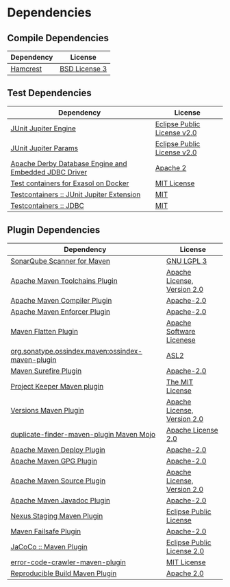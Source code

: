 <!-- @formatter:off -->
# Dependencies

## Compile Dependencies

| Dependency    | License            |
| ------------- | ------------------ |
| [Hamcrest][0] | [BSD License 3][1] |

## Test Dependencies

| Dependency                                                 | License                          |
| ---------------------------------------------------------- | -------------------------------- |
| [JUnit Jupiter Engine][2]                                  | [Eclipse Public License v2.0][3] |
| [JUnit Jupiter Params][2]                                  | [Eclipse Public License v2.0][3] |
| [Apache Derby Database Engine and Embedded JDBC Driver][4] | [Apache 2][5]                    |
| [Test containers for Exasol on Docker][6]                  | [MIT License][7]                 |
| [Testcontainers :: JUnit Jupiter Extension][8]             | [MIT][9]                         |
| [Testcontainers :: JDBC][8]                                | [MIT][9]                         |

## Plugin Dependencies

| Dependency                                              | License                           |
| ------------------------------------------------------- | --------------------------------- |
| [SonarQube Scanner for Maven][10]                       | [GNU LGPL 3][11]                  |
| [Apache Maven Toolchains Plugin][12]                    | [Apache License, Version 2.0][13] |
| [Apache Maven Compiler Plugin][14]                      | [Apache-2.0][13]                  |
| [Apache Maven Enforcer Plugin][15]                      | [Apache-2.0][13]                  |
| [Maven Flatten Plugin][16]                              | [Apache Software Licenese][13]    |
| [org.sonatype.ossindex.maven:ossindex-maven-plugin][17] | [ASL2][5]                         |
| [Maven Surefire Plugin][18]                             | [Apache-2.0][13]                  |
| [Project Keeper Maven plugin][19]                       | [The MIT License][20]             |
| [Versions Maven Plugin][21]                             | [Apache License, Version 2.0][13] |
| [duplicate-finder-maven-plugin Maven Mojo][22]          | [Apache License 2.0][23]          |
| [Apache Maven Deploy Plugin][24]                        | [Apache-2.0][13]                  |
| [Apache Maven GPG Plugin][25]                           | [Apache-2.0][13]                  |
| [Apache Maven Source Plugin][26]                        | [Apache License, Version 2.0][13] |
| [Apache Maven Javadoc Plugin][27]                       | [Apache-2.0][13]                  |
| [Nexus Staging Maven Plugin][28]                        | [Eclipse Public License][29]      |
| [Maven Failsafe Plugin][30]                             | [Apache-2.0][13]                  |
| [JaCoCo :: Maven Plugin][31]                            | [Eclipse Public License 2.0][32]  |
| [error-code-crawler-maven-plugin][33]                   | [MIT License][34]                 |
| [Reproducible Build Maven Plugin][35]                   | [Apache 2.0][5]                   |

[0]: http://hamcrest.org/JavaHamcrest/
[1]: http://opensource.org/licenses/BSD-3-Clause
[2]: https://junit.org/junit5/
[3]: https://www.eclipse.org/legal/epl-v20.html
[4]: http://db.apache.org/derby/
[5]: http://www.apache.org/licenses/LICENSE-2.0.txt
[6]: https://github.com/exasol/exasol-testcontainers/
[7]: https://github.com/exasol/exasol-testcontainers/blob/main/LICENSE
[8]: https://java.testcontainers.org
[9]: http://opensource.org/licenses/MIT
[10]: http://sonarsource.github.io/sonar-scanner-maven/
[11]: http://www.gnu.org/licenses/lgpl.txt
[12]: https://maven.apache.org/plugins/maven-toolchains-plugin/
[13]: https://www.apache.org/licenses/LICENSE-2.0.txt
[14]: https://maven.apache.org/plugins/maven-compiler-plugin/
[15]: https://maven.apache.org/enforcer/maven-enforcer-plugin/
[16]: https://www.mojohaus.org/flatten-maven-plugin/
[17]: https://sonatype.github.io/ossindex-maven/maven-plugin/
[18]: https://maven.apache.org/surefire/maven-surefire-plugin/
[19]: https://github.com/exasol/project-keeper/
[20]: https://github.com/exasol/project-keeper/blob/main/LICENSE
[21]: https://www.mojohaus.org/versions/versions-maven-plugin/
[22]: https://basepom.github.io/duplicate-finder-maven-plugin
[23]: http://www.apache.org/licenses/LICENSE-2.0.html
[24]: https://maven.apache.org/plugins/maven-deploy-plugin/
[25]: https://maven.apache.org/plugins/maven-gpg-plugin/
[26]: https://maven.apache.org/plugins/maven-source-plugin/
[27]: https://maven.apache.org/plugins/maven-javadoc-plugin/
[28]: http://www.sonatype.com/public-parent/nexus-maven-plugins/nexus-staging/nexus-staging-maven-plugin/
[29]: http://www.eclipse.org/legal/epl-v10.html
[30]: https://maven.apache.org/surefire/maven-failsafe-plugin/
[31]: https://www.jacoco.org/jacoco/trunk/doc/maven.html
[32]: https://www.eclipse.org/legal/epl-2.0/
[33]: https://github.com/exasol/error-code-crawler-maven-plugin/
[34]: https://github.com/exasol/error-code-crawler-maven-plugin/blob/main/LICENSE
[35]: http://zlika.github.io/reproducible-build-maven-plugin
